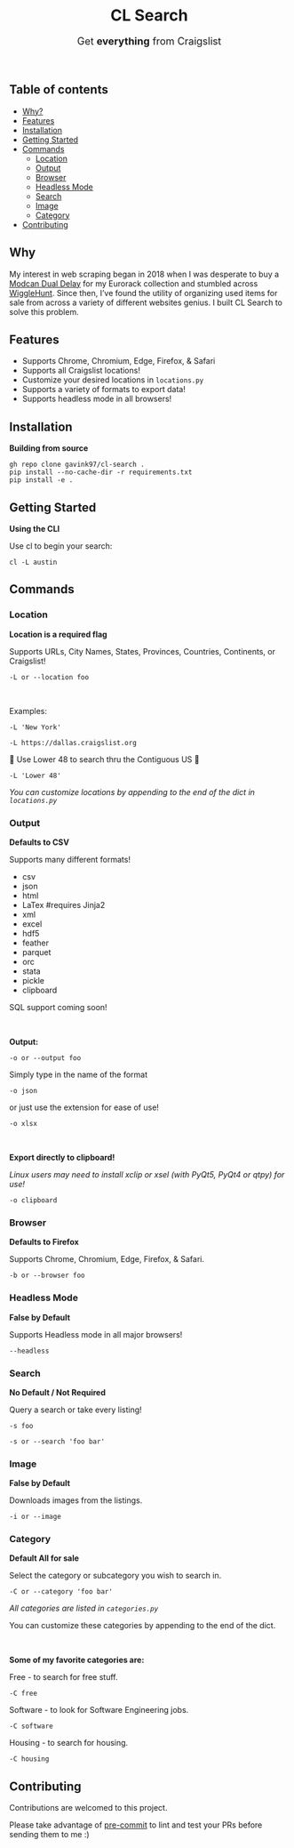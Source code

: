 <h1 align="center">CL Search </h1>
<p align="center" style="font-size: large;">Get <strong>everything</strong> from Craigslist</p>
<br>

## Table of contents
- [Why?](#why)
- [Features](#features)
- [Installation](#installation)
- [Getting Started](#getting-started)
- [Commands](#Commands)
    - [Location](#location)
    - [Output](#output)
    - [Browser](#browser)
    - [Headless Mode](#headless-mode)
    - [Search](#search)
    - [Image](#image)
    - [Category](#category)
- [Contributing](#contributing)

## Why
My interest in web scraping began in 2018 when I was desperate to buy a [Modcan Dual Delay](https://www.modcan.com/emodules/dualdelay.html) for my Eurorack collection and stumbled across [WiggleHunt](https://wigglehunt.com/). Since then, I’ve found the utility of organizing used items for sale from across a variety of different websites genius. I built CL Search to solve this problem.

## Features
- Supports Chrome, Chromium, Edge, Firefox, & Safari
- Supports all Craigslist locations!
- Customize your desired locations in `locations.py`
- Supports a variety of formats to export data!
- Supports headless mode in all browsers!

## Installation

**Building from source**
```
gh repo clone gavink97/cl-search .
pip install --no-cache-dir -r requirements.txt
pip install -e .
```

## Getting Started
**Using the CLI**

Use cl to begin your search:
```
cl -L austin
```

## Commands

### Location

**Location is a required flag**

Supports URLs, City Names, States, Provinces, Countries, Continents, or Craigslist!

`-L or --location foo`

<br>

Examples:

`-L 'New York'`

`-L https://dallas.craigslist.org`


🦅 Use Lower 48 to search thru the Contiguous US 🦅

`-L 'Lower 48'`

*You can customize locations by appending to the end of the dict in `locations.py`*


### Output

**Defaults to CSV**

Supports many different formats!
- csv
- json
- html
- LaTex #requires Jinja2
- xml
- excel
- hdf5
- feather
- parquet
- orc
- stata
- pickle
- clipboard

SQL support coming soon!

<br>

**Output:**

`-o or --output foo`

Simply type in the name of the format

`-o json`

or just use the extension for ease of use!

`-o xlsx`

<br>

**Export directly to clipboard!**

*Linux users may need to install xclip or xsel (with PyQt5, PyQt4 or qtpy) for use!*

`-o clipboard`

### Browser

**Defaults to Firefox**

Supports Chrome, Chromium, Edge, Firefox, & Safari.

`-b or --browser foo`


### Headless Mode

**False by Default**

Supports Headless mode in all major browsers!

`--headless`

### Search

**No Default / Not Required**

Query a search or take every listing!

`-s foo`

`-s or --search 'foo bar'`

### Image

**False by Default**

Downloads images from the listings.

`-i or --image`

### Category

**Default All for sale**

Select the category or subcategory you wish to search in.

`-C or --category 'foo bar'`

*All categories are listed in `categories.py`*

You can customize these categories by appending to the end of the dict.

<br>

**Some of my favorite categories are:**

Free -  to search for free stuff.

`-C free`

Software -  to look for Software Engineering jobs.

`-C software`

Housing - to search for housing.

`-C housing`


## Contributing

Contributions are welcomed to this project.

Please take advantage of [pre-commit](https://pre-commit.com/) to lint and test your PRs before sending them to me :)
